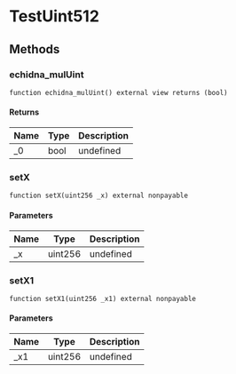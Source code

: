# TestUint512









## Methods

### echidna_mulUint

```solidity
function echidna_mulUint() external view returns (bool)
```






#### Returns

| Name | Type | Description |
|---|---|---|
| _0 | bool | undefined |

### setX

```solidity
function setX(uint256 _x) external nonpayable
```





#### Parameters

| Name | Type | Description |
|---|---|---|
| _x | uint256 | undefined |

### setX1

```solidity
function setX1(uint256 _x1) external nonpayable
```





#### Parameters

| Name | Type | Description |
|---|---|---|
| _x1 | uint256 | undefined |




